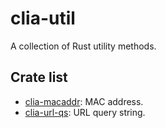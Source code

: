 # clia-util

A collection of Rust utility methods.

## Crate list

- [clia-macaddr](clia-macaddr): MAC address.
- [clia-url-qs](clia-url-qs): URL query string.
